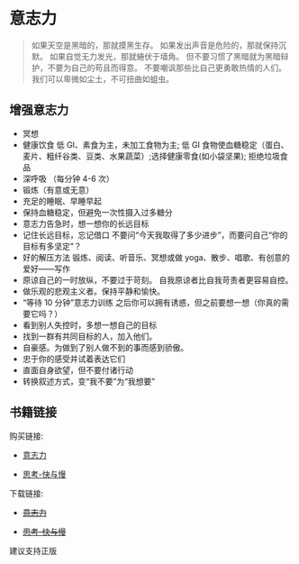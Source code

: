# 意志力

> 如果天空是黑暗的，那就摸黑生存。
> 如果发出声音是危险的，那就保持沉默。
> 如果自觉无力发光，那就蜷伏于墙角。
> 但不要习惯了黑暗就为黑暗辩护，不要为自己的苟且而得意。
> 不要嘲讽那些比自己更勇敢热情的人们。
> 我们可以卑微如尘土，不可扭曲如蛆虫。

## 增强意志力

- 冥想
- 健康饮食
  低 GI、素食为主，未加工食物为主; 低 GI 食物使血糖稳定（蛋白、麦片、粗纤谷类、豆类、水果蔬菜）;选择健康零食(如小袋坚果); 拒绝垃圾食品
- 深呼吸 （每分钟 4-6 次）
- 锻炼（有意或无意）
- 充足的睡眠、早睡早起
- 保持血糖稳定，但避免一次性摄入过多糖分
- 意志力告急时，想一想你的长远目标
- 记住长远目标，忘记借口
  不要问“今天我取得了多少进步”，而要问自己“你的目标有多坚定”？
- 好的解压方法
  锻炼、阅读、听音乐、冥想或做 yoga、散步、唱歌、有创意的爱好——写作
- 原谅自己的一时放纵，不要过于苛刻。
  自我原谅者比自我苛责者更容易自控。
- 做乐观的悲观主义者。保持平静和愉快。
- “等待 10 分钟”意志力训练
  之后你可以拥有诱惑，但之前要想一想（你真的需要它吗？）
- 看到别人失控时，多想一想自己的目标
- 找到一群有共同目标的人，加入他们。
- 自豪感。为做到了别人做不到的事而感到骄傲。
- 忠于你的感受并试着表达它们
- 直面自身欲望，但不要付诸行动
- 转换叙述方式，变“我不要”为“我想要”

## 书籍链接

购买链接:

- [意志力](https://item.jd.com/12146641.html)

- [思考-快与慢](https://item.jd.com/11029168.html)

下载链接:

- ~~[意志力](<http://www.sssch.net/Admin/ckfinder/userfiles/files/shujixiazai/shujijijin(xinli)/%E6%84%8F%E5%BF%97%E5%8A%9B%EF%BC%9A%E5%85%B3%E4%BA%8E%E4%B8%93%E6%B3%A8%E3%80%81%E8%87%AA%E6%8E%A7%E4%B8%8E%E6%95%88%E7%8E%87%E7%9A%84%E5%BF%83%E7%90%86%E5%AD%A6.pdf>)~~

- ~~[思考-快与慢](http://www.htqhedu.com/upload/1490870646706.pdf)~~

建议支持正版
